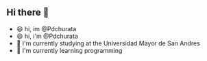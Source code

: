 ## Hi there 👋
- 😄 hi, im @Pdchurata
- 😄 hi, i'm @Pdchurata
- 🔭 I'm currently studying at the Universidad Mayor de San Andres 
- 🌱 I'm currently learning programming

